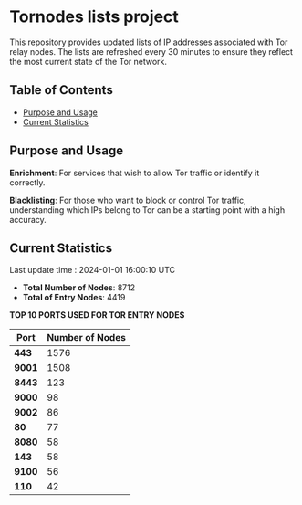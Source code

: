 # Tornodes lists project

This repository provides updated lists of IP addresses associated with Tor relay nodes. The lists are refreshed every 30 minutes to ensure they reflect the most current state of the Tor network.

## Table of Contents

- [Purpose and Usage](#purpose-and-usage)
- [Current Statistics](#current-statistics)


## Purpose and Usage

**Enrichment**: For services that wish to allow Tor traffic or identify it correctly.

**Blacklisting**: For those who want to block or control Tor traffic, understanding which IPs belong to Tor can be a starting point with a high accuracy.

## Current Statistics

Last update time : 2024-01-01 16:00:10 UTC

- **Total Number of Nodes**: 8712
- **Total of Entry Nodes**: 4419

**TOP 10 PORTS USED FOR TOR ENTRY NODES**

| **Port** | **Number of Nodes** |
|------|-----------------|
| **443**   | 1576  |
| **9001**   | 1508  |
| **8443**   | 123  |
| **9000**   | 98  |
| **9002**   | 86  |
| **80**   | 77  |
| **8080**   | 58  |
| **143**   | 58  |
| **9100**   | 56  |
| **110**   | 42  |

